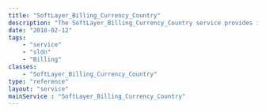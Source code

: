 ```yaml
---
title: "SoftLayer_Billing_Currency_Country"
description: "The SoftLayer_Billing_Currency_Country service provides information about what currencies a customer in a specific country is eligible to use. "
date: "2018-02-12"
tags:
    - "service"
    - "sldn"
    - "Billing"
classes:
    - "SoftLayer_Billing_Currency_Country"
type: "reference"
layout: "service"
mainService : "SoftLayer_Billing_Currency_Country"
---
```

